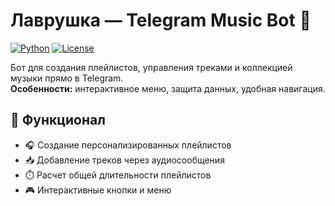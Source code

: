 # Лаврушка — Telegram Music Bot 🎵

[![Python](https://img.shields.io/badge/Python-3.10%2B-blue)](https://python.org)
[![License](https://img.shields.io/badge/License-MIT-green)](LICENSE)

Бот для создания плейлистов, управления треками и коллекцией музыки прямо в Telegram.  
**Особенности:** интерактивное меню, защита данных, удобная навигация.

## 🚀 Функционал
- 🎧 Создание персонализированных плейлистов
- 📥 Добавление треков через аудиосообщения
- ⏱️ Расчет общей длительности плейлистов
- 🎮 Интерактивные кнопки и меню
